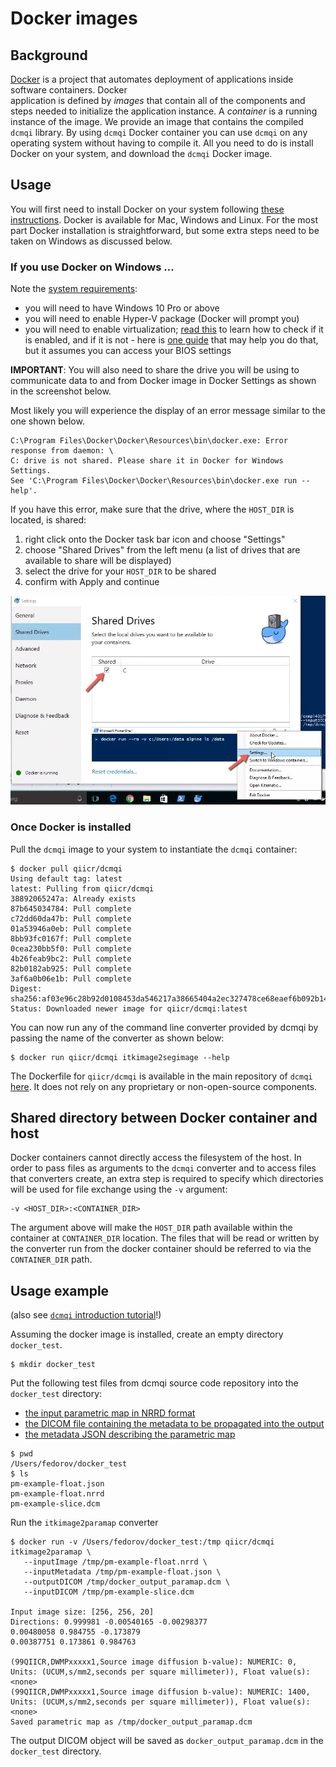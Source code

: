 # Docker images

## Background

[Docker](http://docker.com) is a project that automates deployment of applications inside software containers. Docker   
application is defined by _images_ that contain all of the components and steps needed to initialize the application instance. A _container_ is a running instance of the image. We provide an image that contains the compiled `dcmqi` library. By using `dcmqi` Docker container you can use `dcmqi` on any operating system without having to compile it. All you need to do is install Docker on your system, and download the `dcmqi` Docker image.

## Usage

You will first need to install Docker on your system following [these instructions](https://www.docker.com/products/overview). Docker is available for Mac, Windows and Linux. For the most part Docker installation is straightforward, but some extra steps need to be taken on Windows as discussed below.

### If you use Docker on Windows ...

Note the [system requirements](https://docs.docker.com/docker-for-windows/):

* you will need to have Windows 10 Pro or above
* you will need to enable Hyper-V package \(Docker will prompt you\)
* you will need to enable virtualization; [read this](https://docs.docker.com/docker-for-windows/troubleshoot/#virtualization-must-be-enabled) to learn how to check if it is enabled, and if it is not - here is [one guide](https://access.redhat.com/documentation/en-US/Red_Hat_Enterprise_Linux/5/html/Virtualization/sect-Virtualization-Troubleshooting-Enabling_Intel_VT_and_AMD_V_virtualization_hardware_extensions_in_BIOS.html) that may help you do that, but it assumes you can access your BIOS settings

**IMPORTANT**: You will also need to share the drive you will be using to communicate data to and from Docker image in Docker Settings as shown in the screenshot below.

Most likely you will experience the display of an error message similar to the one shown below.

```text
C:\Program Files\Docker\Docker\Resources\bin\docker.exe: Error response from daemon: \ 
C: drive is not shared. Please share it in Docker for Windows Settings.
See 'C:\Program Files\Docker\Docker\Resources\bin\docker.exe run --help'.
```

If you have this error, make sure that the drive, where the `HOST_DIR` is located, is shared:

1. right click onto the Docker task bar icon and choose "Settings" 
2. choose "Shared Drives" from the left menu \(a list of drives that are available to share will be displayed\)
3. select the drive for your `HOST_DIR` to be shared
4. confirm with Apply and continue

![](../../.gitbook/assets/docker-windows.jpg)

### Once Docker is installed

Pull the `dcmqi` image to your system to instantiate the `dcmqi` container:

```text
$ docker pull qiicr/dcmqi
Using default tag: latest
latest: Pulling from qiicr/dcmqi
38892065247a: Already exists
87b645034784: Pull complete
c72dd60da47b: Pull complete
01a53946a0eb: Pull complete
8bb93fc0167f: Pull complete
0cea230bb5f0: Pull complete
4b26feab9bc2: Pull complete
82b0182ab925: Pull complete
3af6a0b06e1b: Pull complete
Digest: sha256:af03e96c28b92d0108453da546217a38665404a2ec327478ce68eaef6b092b14
Status: Downloaded newer image for qiicr/dcmqi:latest
```

You can now run any of the command line converter provided by dcmqi by passing the name of the converter as shown below:

```text
$ docker run qiicr/dcmqi itkimage2segimage --help
```

The Dockerfile for `qiicr/dcmqi` is available in the main repository of `dcmqi` [here](https://github.com/QIICR/dcmqi/blob/master/Dockerfile). It does not rely on any proprietary or non-open-source components.

## Shared directory between Docker container and host

Docker containers cannot directly access the filesystem of the host. In order to pass files as arguments to the `dcmqi` converter and to access files that converters create, an extra step is required to specify which directories will be used for file exchange using the `-v` argument:

```text
-v <HOST_DIR>:<CONTAINER_DIR>
```

The argument above will make the `HOST_DIR` path available within the container at `CONTAINER_DIR` location. The files that will be read or written by the converter run from the docker container should be referred to via the `CONTAINER_DIR` path.

## Usage example

\(also see [`dcmqi` introduction tutorial](http://qiicr.org/dcmqi-guide/tutorials/intro.html)!\)

Assuming the docker image is installed, create an empty directory `docker_test`.

```text
$ mkdir docker_test
```

Put the following test files from dcmqi source code repository into the `docker_test` directory:

* [the input parametric map in NRRD format](https://github.com/QIICR/dcmqi/raw/master/data/paramaps/pm-example-float.nrrd)
* [the DICOM file containing the metadata to be propagated into the output](https://github.com/QIICR/dcmqi/blob/master/data/paramaps/pm-example-slice.dcm)
* [the metadata JSON describing the parametric map](https://github.com/QIICR/dcmqi/blob/master/doc/examples/pm-example-float.json)

```text
$ pwd
/Users/fedorov/docker_test
$ ls
pm-example-float.json     
pm-example-float.nrrd     
pm-example-slice.dcm
```

Run the `itkimage2paramap` converter

```text
$ docker run -v /Users/fedorov/docker_test:/tmp qiicr/dcmqi itkimage2paramap \ 
   --inputImage /tmp/pm-example-float.nrrd \
   --inputMetadata /tmp/pm-example-float.json \
   --outputDICOM /tmp/docker_output_paramap.dcm \
   --inputDICOM /tmp/pm-example-slice.dcm

Input image size: [256, 256, 20]
Directions: 0.999981 -0.00540165 -0.00298377
0.00480058 0.984755 -0.173879
0.00387751 0.173861 0.984763

(99QIICR,DWMPxxxxx1,Source image diffusion b-value): NUMERIC: 0, Units: (UCUM,s/mm2,seconds per square millimeter)), Float value(s): <none>
(99QIICR,DWMPxxxxx1,Source image diffusion b-value): NUMERIC: 1400, Units: (UCUM,s/mm2,seconds per square millimeter)), Float value(s): <none>
Saved parametric map as /tmp/docker_output_paramap.dcm
```

The output DICOM object will be saved as `docker_output_paramap.dcm` in the `docker_test` directory.


